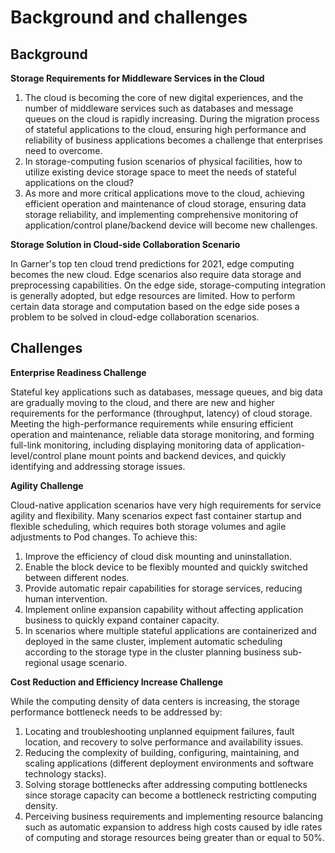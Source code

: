 # Background and challenges

## Background

**Storage Requirements for Middleware Services in the Cloud**

1. The cloud is becoming the core of new digital experiences, and the number of middleware services such as databases and message queues on the cloud is rapidly increasing. During the migration process of stateful applications to the cloud, ensuring high performance and reliability of business applications becomes a challenge that enterprises need to overcome.
2. In storage-computing fusion scenarios of physical facilities, how to utilize existing device storage space to meet the needs of stateful applications on the cloud?
3. As more and more critical applications move to the cloud, achieving efficient operation and maintenance of cloud storage, ensuring data storage reliability, and implementing comprehensive monitoring of application/control plane/backend device will become new challenges.

**Storage Solution in Cloud-side Collaboration Scenario**

In Garner's top ten cloud trend predictions for 2021, edge computing becomes the new cloud. Edge scenarios also require data storage and preprocessing capabilities. On the edge side, storage-computing integration is generally adopted, but edge resources are limited. How to perform certain data storage and computation based on the edge side poses a problem to be solved in cloud-edge collaboration scenarios.

## Challenges

**Enterprise Readiness Challenge**

Stateful key applications such as databases, message queues, and big data are gradually moving to the cloud, and there are new and higher requirements for the performance (throughput, latency) of cloud storage. Meeting the high-performance requirements while ensuring efficient operation and maintenance, reliable data storage monitoring, and forming full-link monitoring, including displaying monitoring data of application-level/control plane mount points and backend devices, and quickly identifying and addressing storage issues.

**Agility Challenge**

Cloud-native application scenarios have very high requirements for service agility and flexibility. Many scenarios expect fast container startup and flexible scheduling, which requires both storage volumes and agile adjustments to Pod changes. To achieve this:

1. Improve the efficiency of cloud disk mounting and uninstallation.
2. Enable the block device to be flexibly mounted and quickly switched between different nodes.
3. Provide automatic repair capabilities for storage services, reducing human intervention.
4. Implement online expansion capability without affecting application business to quickly expand container capacity.
5. In scenarios where multiple stateful applications are containerized and deployed in the same cluster, implement automatic scheduling according to the storage type in the cluster planning business sub-regional usage scenario.

**Cost Reduction and Efficiency Increase Challenge**

While the computing density of data centers is increasing, the storage performance bottleneck needs to be addressed by:

1. Locating and troubleshooting unplanned equipment failures, fault location, and recovery to solve performance and availability issues.
2. Reducing the complexity of building, configuring, maintaining, and scaling applications (different deployment environments and software technology stacks).
3. Solving storage bottlenecks after addressing computing bottlenecks since storage capacity can become a bottleneck restricting computing density.
4. Perceiving business requirements and implementing resource balancing such as automatic expansion to address high costs caused by idle rates of computing and storage resources being greater than or equal to 50%.
